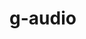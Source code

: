 # g-audio
<template>
	<view>
    <view>
      <view>src -> url</view>
      <view>showDuration -> 是否显示时长（默认显示）</view>
      <view>text -> 默认文字</view>
      <view>block -> 线性或模块（默认线性）</view>
    </view>
    <view>
      <g-audio :src="audio" :showDuration="true"></g-audio>
    </view>
	</view>
</template>

<script>
	import gAudio from '@/components/g-audio/g-audio.vue';
	export default {
		components: {
			gAudio
		},
		data() {
			return {
				audio: 'url'
			}
		},
		onLoad() {

		},
		methods: {
			
		}
	}
</script>

<style>
	
</style>
